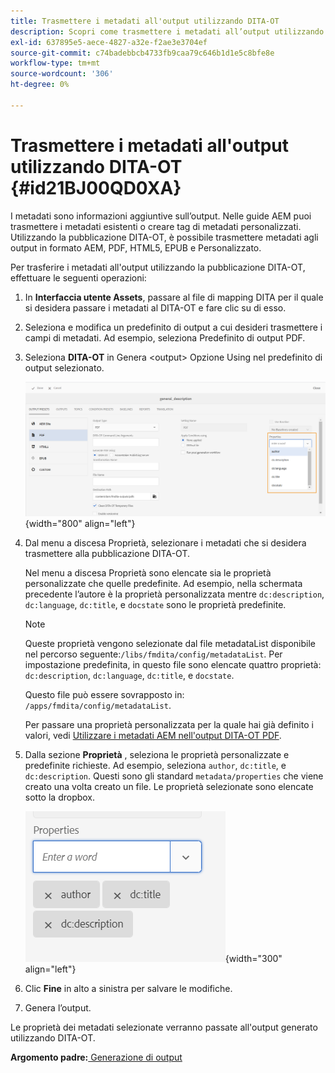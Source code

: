 ```yaml
---
title: Trasmettere i metadati all'output utilizzando DITA-OT
description: Scopri come trasmettere i metadati all’output utilizzando DITA-OT
exl-id: 637895e5-aece-4827-a32e-f2ae3e3704ef
source-git-commit: c74badebbcb4733fb9caa79c646b1d1e5c8bfe8e
workflow-type: tm+mt
source-wordcount: '306'
ht-degree: 0%

---
```


# Trasmettere i metadati all&#39;output utilizzando DITA-OT {#id21BJ00QD0XA}

I metadati sono informazioni aggiuntive sull’output. Nelle guide AEM puoi trasmettere i metadati esistenti o creare tag di metadati personalizzati. Utilizzando la pubblicazione DITA-OT, è possibile trasmettere metadati agli output in formato AEM, PDF, HTML5, EPUB e Personalizzato.

Per trasferire i metadati all&#39;output utilizzando la pubblicazione DITA-OT, effettuare le seguenti operazioni:

1. In **Interfaccia utente Assets**, passare al file di mapping DITA per il quale si desidera passare i metadati al DITA-OT e fare clic su di esso.
1. Seleziona e modifica un predefinito di output a cui desideri trasmettere i campi di metadati. Ad esempio, seleziona Predefinito di output PDF.
1. Seleziona **DITA-OT** in Genera &lt;output> Opzione Using nel predefinito di output selezionato.

   ![](images/custom-meta-data-output-preset.png){width="800" align="left"}

1. Dal menu a discesa Proprietà, selezionare i metadati che si desidera trasmettere alla pubblicazione DITA-OT.

   Nel menu a discesa Proprietà sono elencate sia le proprietà personalizzate che quelle predefinite. Ad esempio, nella schermata precedente l’autore è la proprietà personalizzata mentre `dc:description`, `dc:language`, `dc:title`, e `docstate` sono le proprietà predefinite.

   >[!NOTE]
   >
   > Queste proprietà vengono selezionate dal file metadataList disponibile nel percorso seguente:`/libs/fmdita/config/metadataList`. Per impostazione predefinita, in questo file sono elencate quattro proprietà: `dc:description`, `dc:language`, `dc:title`, e `docstate`.

   Questo file può essere sovrapposto in: `/apps/fmdita/config/metadataList`.

   Per passare una proprietà personalizzata per la quale hai già definito i valori, vedi [Utilizzare i metadati AEM nell&#39;output DITA-OT PDF](https://experienceleaguecommunities.adobe.com/t5/xml-documentation-discussions/use-aem-metadata-in-dita-ot-pdf-output/td-p/411880).

1. Dalla sezione **Proprietà** , seleziona le proprietà personalizzate e predefinite richieste. Ad esempio, seleziona `author`, `dc:title`, e `dc:description`. Questi sono gli standard `metadata/properties` che viene creato una volta creato un file. Le proprietà selezionate sono elencate sotto la dropbox.

   ![](images/selected-metadata-properties.png){width="300" align="left"}

1. Clic **Fine** in alto a sinistra per salvare le modifiche.
1. Genera l’output.

Le proprietà dei metadati selezionate verranno passate all&#39;output generato utilizzando DITA-OT.

**Argomento padre:**[ Generazione di output](generate-output.md)
